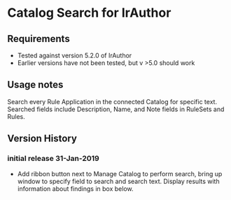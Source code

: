 # Catalog Search for IrAuthor

## Requirements
* Tested against version 5.2.0 of IrAuthor
* Earlier versions have not been tested, but v >5.0 should work

## Usage notes
Search every Rule Application in the connected Catalog for specific text.  Searched fields include Description, Name, and Note fields in RuleSets and Rules.

## Version History

### initial release 31-Jan-2019
* Add ribbon button next to Manage Catalog to perform search, bring up window to specify field to search and search text.  Display results with information about findings in box below.